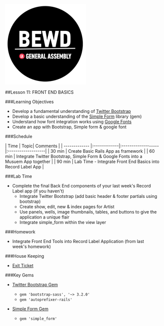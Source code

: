 ![BEWD_Logo](../assets/BEWD_Logo.png)

##Lesson 11: FRONT END BASICS 

###Learning Objectives

* Develop a fundamental understanding of [Twitter Bootstrap](http://getbootstrap.com/) 
* Develop a basic understanding of the [Simple Form](https://github.com/plataformatec/simple_form) library (gem)
* Understand how font integration works using [Google Fonts](https://www.google.com/fonts)
* Create an app with Bootstrap, Simple form & google font 


###Schedule


| Time        | Topic| Comments |
| ------------- |:-------------|:-------------------|:-------------------|
| 30 min | Create Basic Rails App as framework | 
| 60 min | Integrate Twitter Bootstrap, Simple Form & Google Fonts into a Musuem App together |
| 90 min | Lab Time - Integrate Front End Basics into Record Label App |  


###Lab Time
- Complete the final Back End components of your last week's Record Label app (if you haven't)
  * Integrate Twitter Bootstrap (add basic header & footer partials using bootstrap)
  * Create show, edit, new & index pages for Artist
  * Use panels, wells, image thumbnails, tables, and buttons to give the application a unique flair
  * Integrate simple_form within the view layer


###Homework
- Integrate Front End Tools into Record Label Application (from last week's homework)


###House Keeping
- [Exit Ticket](https://docs.google.com/a/generalassemb.ly/forms/d/1y77yysiZWxAal3vm5-TFqlmRRr5nH9RODdhHnEZiIZ8/viewform)


###Key Gems 
- [Twitter Bootstrap Gem ](https://github.com/twbs/bootstrap-sass)
  * `gem 'bootstrap-sass', '~> 3.2.0'`
  * `gem 'autoprefixer-rails' `

- [Simple Form Gem](https://github.com/plataformatec/simple_form)
  * ` gem 'simple_form' ` 
